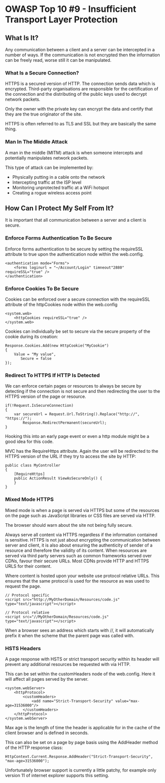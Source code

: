 # OWASP Top 10 #9 - Insufficient Transport Layer Protection #

##  What Is It? ##

Any communication between a client and a server can be intercepted in a number of ways. If the communication is not encrypted then the information can be freely read, worse still it can be manipulated.

### What Is a Secure Connection? ###

HTTPS is a secured version of HTTP. The connection sends data which is encrypted. Third-party organisations are responsible for the certification of the connection and the distributing of the public keys used to decrypt network packets.

Only the owner with the private key can encrypt the data and certify that they are the true originator of the site.

HTTPS is often referred to as TLS and SSL but they are basically the same thing.

### Man In The Middle Attack ###

A man in the middle (MITM) attack is when someone intercepts and potentially manipulates network packets.

This type of attack can be implemented by:

- Physically putting in a cable onto the network
- Intercepting traffic at the ISP level
- Monitoring unprotected traffic at a WiFi hotspot
- Creating a rogue wireless access point

## How Can I Protect My Self From It? ##

It is important that all communication between a server and a client is secure.

### Enforce Forms Authentication To Be Secure ###

Enforce forms authentication to be secure by setting the requireSSL attribute to true upon the authentication node within the web.config.

```
<authentication mode="Forms">
	<forms loginurl = "~/Account/Login" timneout"2880" requireSSL="true" />
</authentication>
```

### Enforce Cookies To Be Secure ###
Cookies can be enforced over a secure connection with the requireSSL attribute of the httpCookies node within the web.config

```
<system.web>
	<httpCookies requireSSL="true" />
</system.web>
```

Cookies can individually be set to secure via the secure property of the cookie during its creation:

```
Response.Cookies.Add(new HttpCookie("MyCookie")
{
	Value = "My value",
       Secure = false
});
```

### Redirect To HTTPS If HTTP Is Detected ###

We can enforce certain pages or resources to always be secure by detecting if the connection is not secure and then redirecting the user to the HTTPS version of the page or resource.

```
if(!Request.IsSecureConnection)
{
	var secureUrl = Request.Url.ToString().Replace("http://", "https://");
    	Response.RedirectPermanent(secureUrl);
}
```

Hooking this into an early page event or even a http module might be a good idea for this code.

MVC has the RequireHttps attribute. Again the user will be redirected to the HTTPS version of the URL if they try to access the site by HTTP:

```
public class MyController 
{	
    [RequireHttps]
	public ActionResult ViewAsSecureOnly() {
    }
}
```

### Mixed Mode HTTPS ##

Mixed mode is when a page is served via HTTPS but some of the resources on the page such as JavaScript libraries or CSS files are served via HTTP.

The browser should warn about the site not being fully secure.

Always serve all content via HTTPS regardless if the information contained is sensitive. HTTPS is not just about encrypting the communication between server and client, it is also about ensuring the authenticity of sender of a resource and therefore the validity of its content.
When resources are served via third party servers such as common frameworks served over CDNs, favour their secure URLs. Most CDNs provide HTTP and HTTPS URLS for their content.

Where content is hosted upon your website use protocol relative URLs. This ensures that the same protocol is used for the resource as was used to request the page.

```
// Protocol specific
<script src="http://MyOtherDomain/Resources/code.js" type="text/javascript"></script>

// Protocol relative
<script src="//MyOtherDomain/Resources/code.js" type="text/javascript"></script>
```

When a browser sees an address which starts with //, it will automatically prefix it when the scheme that the parent page was called with.

### HSTS Headers ###

A page response with HSTS or strict transport security within its header will prevent any additional resources be requested with via HTTP.

This can be set within the customHeaders node of the web.config. Here it will affect all pages served by the server.

```
<system.webServer>
    <httpProtocol>
        <customHeaders>
            <add name="Strict-Transport-Security" value="max-age=31536000"/>
        </customHeaders>
    </httpProtocol>
</system.webServer>
```

Max age is the length of time the header is applicable for in the cache of the client browser and is defined in seconds.

This can also be set on a page by page basis using the AddHeader method of the HTTP response class:

```
HttpContext.Current.Response.AddHeader("Strict-Transport-Security", "max-age=31536000");
```

Unfortunately browser support is currently a little patchy, for example only version 11 of internet explorer supports this setting.